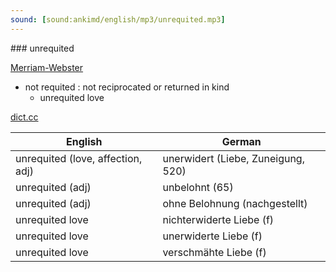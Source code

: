```yaml
---
sound: [sound:ankimd/english/mp3/unrequited.mp3]
---
```


\### unrequited

[Merriam-Webster](https://www.merriam-webster.com/dictionary/unrequited)

- not requited : not reciprocated or returned in kind
    - unrequited love

[dict.cc](https://www.dict.cc/unrequited)

| English        | German       |
| -------------- | ------------ |
| unrequited (love, affection, adj) | unerwidert (Liebe, Zuneigung, 520) |
| unrequited (adj) | unbelohnt (65) |
| unrequited (adj) | ohne Belohnung (nachgestellt) |
| unrequited love | nichterwiderte Liebe (f) |
| unrequited love | unerwiderte Liebe (f) |
| unrequited love | verschmähte Liebe (f) |
